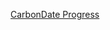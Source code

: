 [CarbonDate Progress](https://docs.google.com/presentation/d/1AjE0RWzny0uBNOxIYc9yBEtxkhFBVC7CLo7pPZZIoYk/edit?usp=sharing)
